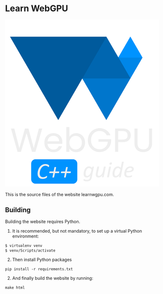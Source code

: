 Learn WebGPU
============

<picture align="center">
	<source media="(prefers-color-scheme: dark)" srcset="images/webgpu-dark.svg">
	<source media="(prefers-color-scheme: light)" srcset="images/webgpu-dark.svg">
	<img alt="Learn WebGPU Logo" src="images/webgpu-dark.svg">
</picture>

This is the source files of the website learnwgpu.com.

Building
--------

Building the website requires Python.

1. It is recommended, but not mandatory, to set up a virtual Python environment:

```
$ virtualenv venv
$ venv/Scripts/activate
```

2. Then install Python packages

```
pip install -r requirements.txt
```

2. And finally build the website by running:

```
make html
```
